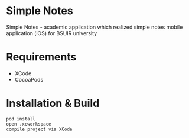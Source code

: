 # Simple Notes

Simple Notes - academic application which realized simple notes mobile application (iOS) for BSUIR university

# Requirements
- XCode
- CocoaPods

# Installation & Build
```
pod install
open .xcworkspace
compile project via XCode
```
